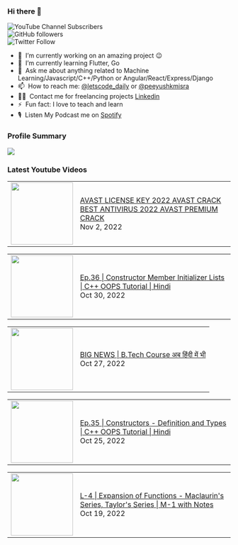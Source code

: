 ### Hi there 👋

![YouTube Channel Subscribers](https://img.shields.io/youtube/channel/subscribers/UCgmk1KXmrHXt_DO0kScyVmQ?style=social)  
![GitHub followers](https://img.shields.io/github/followers/misrapk?style=social)  
![Twitter Follow](https://img.shields.io/twitter/follow/peeyushkmisra?style=social)

- 🔭 &nbsp;I’m currently working on an amazing project :wink:
- 🌱 &nbsp;I’m currently learning Flutter, Go
- 💬 &nbsp;Ask me about anything related to Machine Learning/Javascript/C++/Python or Angular/React/Express/Django
- 📫 &nbsp;How to reach me: [@letscode_daily](https://www.instagram.com/letscode_daily/) or [@peeyushkmisra](https://www.instagram.com/peeyushkmisra/)
- 👨‍💻 &nbsp;Contact me for freelancing projects [Linkedin](https://www.linkedin.com/in/peeyushkmisra/)
- ⚡ &nbsp;Fun fact: I love to teach and learn
- 🎙 &nbsp;Listen My Podcast me on [Spotify](https://open.spotify.com/show/5HlTHA4yxnj56N1klajpQc)

### Profile Summary

![](https://github-profile-summary-cards.vercel.app/api/cards/profile-details?username=misrapk&theme=dracula)

### Latest Youtube Videos

<!-- YOUTUBE:START --><table><tr><td><a href="https://www.youtube.com/watch?v=3PtAHvhwjV8"><img width="140px" src="https://i.ytimg.com/vi/3PtAHvhwjV8/mqdefault.jpg"></a></td>
<td><a href="https://www.youtube.com/watch?v=3PtAHvhwjV8">AVAST LICENSE KEY 2022  AVAST CRACK  BEST ANTIVIRUS 2022  AVAST PREMIUM CRACK</a><br/>Nov 2, 2022</td></tr></table>
<table><tr><td><a href="https://www.youtube.com/watch?v=yiGBD9ETGmc"><img width="140px" src="https://i.ytimg.com/vi/yiGBD9ETGmc/mqdefault.jpg"></a></td>
<td><a href="https://www.youtube.com/watch?v=yiGBD9ETGmc">Ep.36 | Constructor Member Initializer Lists | C++ OOPS Tutorial |  Hindi</a><br/>Oct 30, 2022</td></tr></table>
<table><tr><td><a href="https://www.youtube.com/watch?v=e0GKJO61Wwg"><img width="140px" src="https://i.ytimg.com/vi/e0GKJO61Wwg/mqdefault.jpg"></a></td>
<td><a href="https://www.youtube.com/watch?v=e0GKJO61Wwg">BIG NEWS | B.Tech Course अब हिंदी में भी</a><br/>Oct 27, 2022</td></tr></table>
<table><tr><td><a href="https://www.youtube.com/watch?v=Q-9VJCkj2dw"><img width="140px" src="https://i.ytimg.com/vi/Q-9VJCkj2dw/mqdefault.jpg"></a></td>
<td><a href="https://www.youtube.com/watch?v=Q-9VJCkj2dw">Ep.35 | Constructors - Definition and Types | C++ OOPS Tutorial |  Hindi</a><br/>Oct 25, 2022</td></tr></table>
<table><tr><td><a href="https://www.youtube.com/watch?v=353UQr7idt0"><img width="140px" src="https://i.ytimg.com/vi/353UQr7idt0/mqdefault.jpg"></a></td>
<td><a href="https://www.youtube.com/watch?v=353UQr7idt0">L-4 | Expansion of Functions - Maclaurin&#39;s Series, Taylor&#39;s Series | M-1 with Notes</a><br/>Oct 19, 2022</td></tr></table>
<!-- YOUTUBE:END -->
